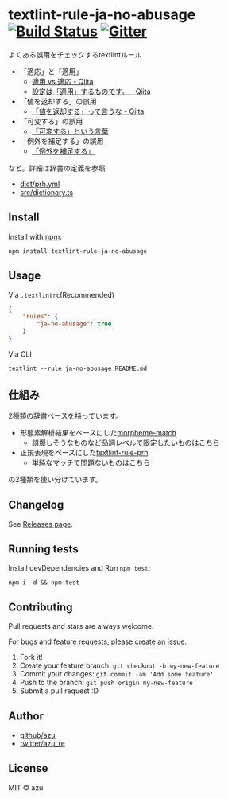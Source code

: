 # textlint-rule-ja-no-abusage [![Build Status](https://travis-ci.org/textlint-ja/textlint-rule-ja-no-abusage.svg?branch=master)](https://travis-ci.org/textlint-ja/textlint-rule-ja-no-abusage) [![Gitter](https://badges.gitter.im/textlint-ja/textlint-ja.svg)](https://gitter.im/textlint-ja/textlint-ja)

よくある誤用をチェックするtextlintルール

- 「適応」と「適用」
    - [適用 vs 適応 - Qiita](http://qiita.com/magicant/items/229424403fee643b7075)
    - [設定は「適用」するものです。 - Qiita](http://qiita.com/yama-t/items/4f84ed6940682f62827f)
- 「値を返却する」の誤用
    - [「値を返却する」って言うな - Qiita](http://qiita.com/scivola/items/d9f26ea13691f8c5e6a4 "「値を返却する」って言うな - Qiita")
- 「可変する」の誤用
    - [「可変する」という言葉](http://qiita.com/scivola/items/f02589968a4ca27bc52b#%E5%8F%AF%E5%A4%89%E3%81%99%E3%82%8B%E3%81%A8%E3%81%84%E3%81%86%E8%A8%80%E8%91%89 "「可変する」という言葉")
- 「例外を補足する」の誤用
    - [「例外を補足する」](http://qiita.com/scivola/items/f02589968a4ca27bc52b#%E4%BE%8B%E5%A4%96%E3%82%92%E8%A3%9C%E8%B6%B3%E3%81%99%E3%82%8B "「例外を補足する」")

など。詳細は辞書の定義を参照

- [dict/prh.yml](dict/prh.yml)
- [src/dictionary.ts](src/dictionary.ts)

## Install

Install with [npm](https://www.npmjs.com/):

    npm install textlint-rule-ja-no-abusage

## Usage

Via `.textlintrc`(Recommended)

```json
{
    "rules": {
        "ja-no-abusage": true
    }
}
```

Via CLI

```
textlint --rule ja-no-abusage README.md
```

## 仕組み

2種類の辞書ベースを持っています。

- 形態素解析結果をベースにした[morpheme-match](http://azu.github.io/morpheme-match/ "morpheme-match")
    - 誤爆しそうなものなど品詞レベルで限定したいものはこちら
- 正規表現をベースにした[textlint-rule-prh](https://github.com/azu/textlint-rule-prh "textlint-rule-prh")
    - 単純なマッチで問題ないものはこちら

の2種類を使い分けています。

## Changelog

See [Releases page](https://github.com/textlint-ja/textlint-rule-ja-no-abusage/releases).

## Running tests

Install devDependencies and Run `npm test`:

    npm i -d && npm test

## Contributing

Pull requests and stars are always welcome.

For bugs and feature requests, [please create an issue](https://github.com/textlint-ja/textlint-rule-ja-no-abusage/issues).

1. Fork it!
2. Create your feature branch: `git checkout -b my-new-feature`
3. Commit your changes: `git commit -am 'Add some feature'`
4. Push to the branch: `git push origin my-new-feature`
5. Submit a pull request :D

## Author

- [github/azu](https://github.com/azu)
- [twitter/azu_re](https://twitter.com/azu_re)

## License

MIT © azu
